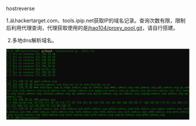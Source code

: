 hostreverse 

​	1.从hackertarget.com、tools.ipip.net获取IP的域名记录。查询次数有限，限制后利用代理查询，代理获取使用的是<a href="https://github.com/jhao104/proxy_pool.git" target="_blank">jhao104/proxy_pool.git</a>，请自行搭建。

​	2.多地dns解析域名。

<img src="pic\1.PNG">

